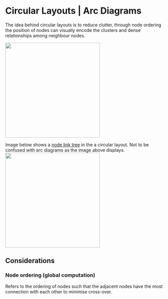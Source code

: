 # Circular Layouts | Arc Diagrams

The idea behind circular layouts is to reduce clutter, through node ordering the position of nodes can visually encode the clusters and dense relationships among neighbour nodes.  

<img src="https://www.researchgate.net/publication/327778250/figure/fig4/AS:672987657273347@1537464169649/Circular-layout-of-network-topology-with-descendants-of-the-smaller-2-cell-division-on.png" height=300 width="auto" >

Image below shows a [node link tree](obsidian://open?vault=general-knowledge&file=academic%2Fvisual-analytics%2Fvisual-idioms%2Fnetworks%2Fnode-link-tree) in the a circular layout. Not to be confused with arc diagrams as the image above displays. 
<img src="https://krisrs1128.github.io/stat679_notes/assets/week9-2/tree_of_life.png" height=300 >

## Considerations  
### Node ordering (global computation)
Refers to the ordering of nodes such that the adjacent nodes have the most connection with each other to minimise cross-over. 
